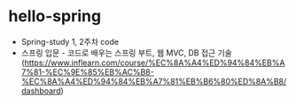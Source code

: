 # hello-spring

* Spring-study 1, 2주차 code
* 스프링 입문 - 코드로 배우는 스프링 부트, 웹 MVC, DB 접근 기술 (https://www.inflearn.com/course/%EC%8A%A4%ED%94%84%EB%A7%81-%EC%9E%85%EB%AC%B8-%EC%8A%A4%ED%94%84%EB%A7%81%EB%B6%80%ED%8A%B8/dashboard)
